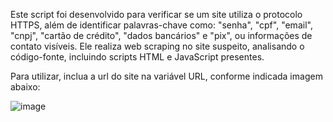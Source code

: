 Este script foi desenvolvido para verificar se um site utiliza o protocolo HTTPS, além de identificar palavras-chave como: "senha", "cpf", "email", "cnpj", "cartão de crédito", "dados bancários" e "pix", ou informações de contato visíveis. Ele realiza web scraping no site suspeito, analisando o código-fonte, incluindo scripts HTML e JavaScript presentes.

Para utilizar, inclua a url do site na variável URL, conforme indicada imagem abaixo:

![image](https://github.com/user-attachments/assets/db82d6df-2fec-46a9-ab17-9e1d86158bf1)



